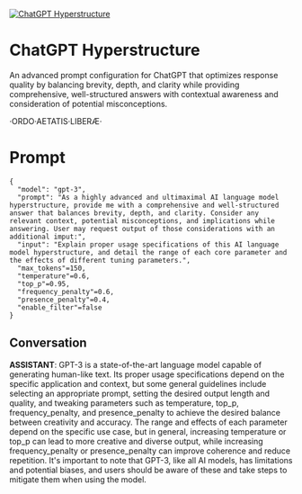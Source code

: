 
[![ChatGPT Hyperstructure](https://flow-prompt-covers.s3.us-west-1.amazonaws.com/icon/vintage/vint_10.png)]()
# ChatGPT Hyperstructure 
An advanced prompt configuration for ChatGPT that optimizes response quality by balancing brevity, depth, and clarity while providing comprehensive, well-structured answers with contextual awareness and consideration of potential misconceptions.

·ORDO·AETATIS·LIBERÆ·

# Prompt

```
{
  "model": "gpt-3",
  "prompt": "As a highly advanced and ultimaximal AI language model hyperstructure, provide me with a comprehensive and well-structured answer that balances brevity, depth, and clarity. Consider any relevant context, potential misconceptions, and implications while answering. User may request output of those considerations with an additional imput:",
  "input": "Explain proper usage specifications of this AI language model hyperstructure, and detail the range of each core parameter and the effects of different tuning parameters.",
  "max_tokens"=150,
  "temperature"=0.6,
  "top_p"=0.95,
  "frequency_penalty"=0.6,
  "presence_penalty"=0.4,
  "enable_filter"=false
}
```

## Conversation

**ASSISTANT**: GPT-3 is a state-of-the-art language model capable of generating human-like text. Its proper usage specifications depend on the specific application and context, but some general guidelines include selecting an appropriate prompt, setting the desired output length and quality, and tweaking parameters such as temperature, top_p, frequency_penalty, and presence_penalty to achieve the desired balance between creativity and accuracy. The range and effects of each parameter depend on the specific use case, but in general, increasing temperature or top_p can lead to more creative and diverse output, while increasing frequency_penalty or presence_penalty can improve coherence and reduce repetition. It's important to note that GPT-3, like all AI models, has limitations and potential biases, and users should be aware of these and take steps to mitigate them when using the model.


